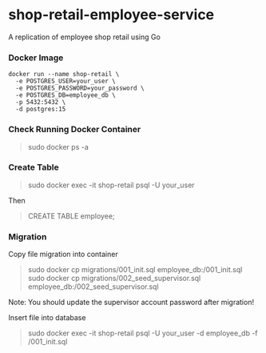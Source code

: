 # shop-retail-employee-service
A replication of employee shop retail using Go


### Docker Image
```
docker run --name shop-retail \
  -e POSTGRES_USER=your_user \
  -e POSTGRES_PASSWORD=your_password \
  -e POSTGRES_DB=employee_db \
  -p 5432:5432 \
  -d postgres:15
```

### Check Running Docker Container
> sudo docker ps -a

### Create Table
> sudo docker exec -it shop-retail psql -U your_user

Then
> CREATE TABLE employee;

### Migration
Copy file migration into container
> sudo docker cp migrations/001_init.sql employee_db:/001_init.sql
> sudo docker cp migrations/002_seed_supervisor.sql employee_db:/002_seed_supervisor.sql

Note: You should update the supervisor account password after migration!

Insert file into database
> sudo docker exec -it shop-retail psql -U your_user -d employee_db -f /001_init.sql
